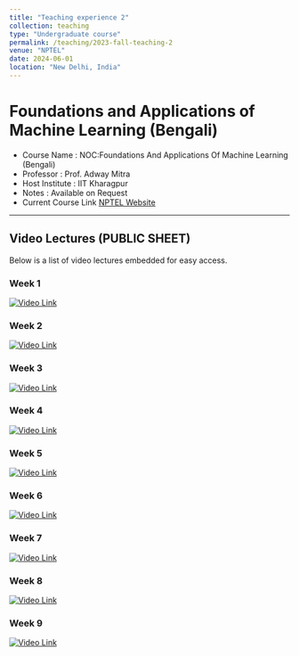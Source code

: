 ```yaml
---
title: "Teaching experience 2"
collection: teaching
type: "Undergraduate course"
permalink: /teaching/2023-fall-teaching-2
venue: "NPTEL"
date: 2024-06-01
location: "New Delhi, India"
---
```

# Foundations and Applications of Machine Learning (Bengali)

- Course Name : NOC:Foundations And Applications Of Machine Learning (Bengali)
- Professor : Prof. Adway Mitra
- Host Institute :  IIT Kharagpur
- Notes : Available on Request
- Current Course Link [NPTEL Website](https://nptel.ac.in/courses/106105247)

---

## Video Lectures (PUBLIC SHEET)

Below is a list of video lectures embedded for easy access.

### Week 1

[![Video Link](https://img.youtube.com/vi/2QIB5KKXCzU/0.jpg)](https://youtu.be/2QIB5KKXCzU)

<!-- <iframe width="560" height="315" src="https://www.youtube.com/embed/2QIB5KKXCzU" frameborder="0" allowfullscreen></iframe> -->

### Week 2

[![Video Link](https://img.youtube.com/vi/ngABjlxUb7E/0.jpg)](https://youtu.be/ngABjlxUb7E)

<!-- <iframe width="560" height="315" src="https://www.youtube.com/embed/ngABjlxUb7E" frameborder="0" allowfullscreen></iframe> -->

### Week 3

[![Video Link](https://img.youtube.com/vi/iALzinRkl70/0.jpg)](https://youtu.be/iALzinRkl70)

<!-- <iframe width="560" height="315" src="https://www.youtube.com/embed/iALzinRkl70" frameborder="0" allowfullscreen></iframe> -->

### Week 4

[![Video Link](https://img.youtube.com/vi/MO80rvjBtRc/0.jpg)](https://youtu.be/MO80rvjBtRc)

<!-- <iframe width="560" height="315" src="https://www.youtube.com/embed/MO80rvjBtRc" frameborder="0" allowfullscreen></iframe> -->

### Week 5

[![Video Link](https://img.youtube.com/vi/oAOYAE3I9Ic/0.jpg)](https://youtu.be/oAOYAE3I9Ic)

<!-- <iframe width="560" height="315" src="https://www.youtube.com/embed/oAOYAE3I9Ic" frameborder="0" allowfullscreen></iframe> -->

### Week 6

[![Video Link](https://img.youtube.com/vi/nvJoUgUyEeY/0.jpg)](https://youtu.be/nvJoUgUyEeY)

<!-- <iframe width="560" height="315" src="https://www.youtube.com/embed/nvJoUgUyEeY" frameborder="0" allowfullscreen></iframe> -->

### Week 7

[![Video Link](https://img.youtube.com/vi/1dS1DTLygrQ/0.jpg)](https://youtu.be/1dS1DTLygrQ)

<!-- <iframe width="560" height="315" src="https://www.youtube.com/embed/1dS1DTLygrQ" frameborder="0" allowfullscreen></iframe> -->

### Week 8

[![Video Link](https://img.youtube.com/vi/iaQGDostCfA/0.jpg)](https://youtu.be/iaQGDostCfA)

<!-- <iframe width="560" height="315" src="https://www.youtube.com/embed/iaQGDostCfA" frameborder="0" allowfullscreen></iframe> -->

### Week 9

[![Video Link](https://img.youtube.com/vi/CwFXqIQOpPU/0.jpg)](https://youtu.be/CwFXqIQOpPU)

<!-- <iframe width="560" height="315" src="https://www.youtube.com/embed/CwFXqIQOpPU" frameborder="0" allowfullscreen></iframe> -->

